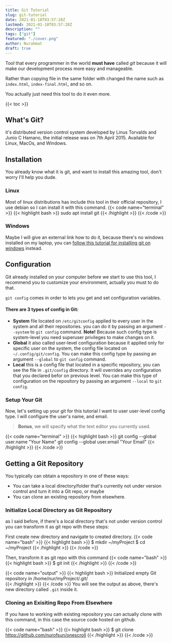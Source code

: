 ```yaml
---
title: Git Tutorial
slug: git-tutorial
date: 2021-01-18T03:57:28Z
lastmod: 2021-01-18T03:57:28Z
description: ""
tags: ["git"]
featured: "./cover.png"
author: Nurahmat
draft: true
---
```


Tool that every programmer in the world **must have** called _git_ 
because it will make our development process more easy and manageable.

Rather than copying file in the same folder with 
changed the name such as `index.html`, `index-final.html`, and so on.

You actually just need this tool to do it even more.

{{< toc >}}

## What's Git?
it's distributed version control system developed by Linus Torvalds and Junio C Hamano, 
the initial release was on 7th April 2015. Available for Linux, MacOs, and Windows. 

## Installation
You already know what it is git, and want to install this amazing tool, 
don't worry I'll help you dude.
### Linux
Most of linux distributions has include this tool in their official repository, 
I use debian so I can install it with this command.
{{< code name="terminal" >}}
{{< highlight bash >}}
sudo apt install git
{{< /highlight >}}
{{< /code >}}

### Windows
Maybe I will give an external link how to do it, because there's no windows installed on my laptop, 
you can [follow this tutorial for installing git on windows](https://phoenixnap.com/kb/how-to-install-git-windows) instead.

## Configuration
Git already installed on your computer before we start to use this tool, I
recommend you to customize your environment, actually you must to do that.

`git config` comes in order to lets you get and set configuration
variables.

#### There are 3 types of config in Git:
- **System** file located on `/etc/gitconfig` applied to every user in the
    system and all their repositories. you can do it by passing an argument
    `--system` to `git config` command. **Note!** Because such config type
    is system-level you need superuser privileges to make changes on it.
- **Global** it also called user-level configuration because it applied
    only for specific user on the system, the config file located on
    `~/.config/git/config`. You can make this config type by passing an
    argument `--global` to `git config` command.
- **Local** this is a config file that located in a specific repository,
    you can see the file in `.git/config` directory.
    It will overrides any configuration that you declared befor on previous level.
    You can make this type of configuration on the repository by passing an
    argument `--local` to `git config`.

### Setup Your Git
Now, let's setting up your git for this tutorial I want to user user-level
config type. I will configure the user's name, and email.

> **Bonus**, we will specify what the text editor you currently used.

{{< code name="terminal" >}}
{{< highlight bash >}}
git config --global user.name "Your Name"
git config --global user.email "Your Email"
{{< /highlight >}}
{{< /code >}}

## Getting a Git Repository
You typically can obtain a repository in one of these ways:
- You can take a local directory/folder that's currently not under version control and turn it into a Git repo, or maybe
- You can clone an existing repository from elsewhere.

### Initialize Local Directory as Git Repository
as I said before, if there's a local directory that's not under version
control you can transform it as git repo with these steps:

First create new directory and navigate to created directory.
{{< code name="bash" >}}
{{< highlight bash >}}
$ mkdir ~/myProject
$ cd ~/myProject
{{< /highlight >}}
{{< /code >}}

Then, transform it as git repo with this command
{{< code name="bash" >}}
{{< highlight bash >}}
$ git init
{{< /highlight >}}
{{< /code >}}

{{< code name="output" >}}
{{< highlight bash >}}
Initialized empty Git repository in /home/nur/myProject/.git/   
{{< /highlight >}}
{{< /code >}}
You will see the output as above, there's new directory called `.git`
inside it.

### Cloning an Exisiting Repo From Elsewhere
If you have to working with existing repository you can actually clone with
this command, in this case the source code hosted on github.

{{< code name="bash" >}}
{{< highlight bash >}}
$ git clone https://github.com/nurofsun/onescroll
{{< /highlight >}}
{{< /code >}}

